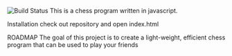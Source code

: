 ![Build Status](https://travis-ci.org/chrisdrappier/chess.svg?branch=master "Travis Build Status")
This is a chess program written in javascript.

Installation
check out repository and open index.html

ROADMAP
The goal of this project is to create a light-weight, efficient chess program that can be used to play your friends
